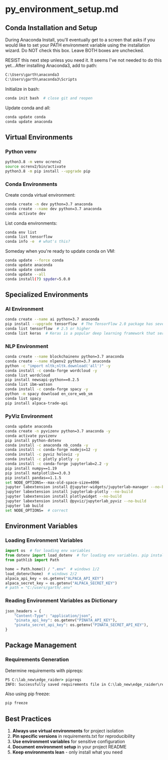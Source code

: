 # py_environment_setup.md

## Conda Installation and Setup

During Anaconda Install, you'll eventually get to a screen that asks if you would like to set your PATH environment variable using the installation wizard. Do NOT check this box. Leave BOTH boxes are unchecked.

RESIST this next step unless you need it. It seems I've not needed to do this yet...After installing Anaconda3, add to path:

```cmd
C:\Users\garth\anaconda3
C:\Users\garth\anaconda3\Scripts
```

Initialize in bash:
```bash
conda init bash  # close git and reopen
```

Update conda and all:
```bash
conda update conda
conda update anaconda
```

## Virtual Environments

### Python venv
```bash
python3.8 -m venv ocrenv2
source ocrenv2/bin/activate
python3.8 -m pip install --upgrade pip
```

### Conda Environments

Create conda virtual environment:
```bash
conda create -n dev python=3.7 anaconda
conda create --name dev python=3.7 anaconda
conda activate dev
```

List conda environments:
```bash
conda env list
conda list tensorflow
conda info -e  # what's this?
```

Someday when you're ready to update conda on VM:
```bash
conda update --force conda
conda update anaconda
conda update conda
conda update --all
conda install(?) spyder=5.0.0
```

## Specialized Environments

### AI Environment
```bash
conda create --name ai python=3.7 anaconda
pip install --upgrade tensorflow  # The TensorFlow 2.0 package has several dependencies which should already be installed in the default conda environment
conda list tensorflow  # 2.5 or higher
conda list keras  # Keras is a popular deep learning framework that serves as a high-level API for TensorFlow. Keras is now included with TensorFlow 2.0, so run the following command to verify that the package is available:
```

### NLP Environment
```bash
conda create --name blockchainenv python=3.7 anaconda
conda create --name nlpenv2 python=3.7 anaconda
python -c "import nltk;nltk.download('all')" -y
conda install -c conda-forge wordcloud -y
conda list wordcloud
pip install newsapi-python==0.2.5
conda list ibm-watson
conda install -c conda-forge spacy -y
python -m spacy download en_core_web_sm
conda list spacy
pip install alpaca-trade-api
```

### PyViz Environment
```bash
conda update anaconda
conda create -n pyvizenv python=3.7 anaconda -y
conda activate pyvizenv
pip install python-dotenv
conda install -c anaconda nb_conda -y
conda install -c conda-forge nodejs=12 -y
conda install -c pyviz holoviz -y
conda install -c plotly plotly -y
conda install -c conda-forge jupyterlab=2.2 -y
pip install numpy==1.19
pip install matplotlib==3.0.3
pip install pandas==1.1.5
set NODE_OPTIONS=--max-old-space-size=4096
jupyter labextension install @jupyter-widgets/jupyterlab-manager --no-build
jupyter labextension install jupyterlab-plotly --no-build
jupyter labextension install plotlywidget --no-build
jupyter labextension install @pyviz/jupyterlab_pyviz --no-build
jupyter lab build
set NODE_OPTIONS=  # correct
```

## Environment Variables

### Loading Environment Variables
```python
import os  # for loading env variables
from dotenv import load_dotenv  # for loading env variables. pip install python-dotenv
from pathlib import Path

home = Path.home() / ".env"  # windows 1/2
load_dotenv(home)  # windows 2/2
alpaca_api_key = os.getenv("ALPACA_API_KEY")
alpaca_secret_key = os.getenv("ALPACA_SECRET_KEY")
# path = "C:/users/garth/.env"
```

### Reading Environment Variables as Dictionary
```python
json_headers = {
    "Content-Type": "application/json",
    "pinata_api_key": os.getenv("PINATA_API_KEY"),
    "pinata_secret_api_key": os.getenv("PINATA_SECRET_API_KEY"),
}
```

## Package Management

### Requirements Generation

Determine requirements with pipreqs:
```cmd
PS C:\lab_new\edge_raider> pipreqs
INFO: Successfully saved requirements file in C:\lab_new\edge_raider\requirements.txt
```

Also using pip freeze:
```bash
pip freeze
```

## Best Practices

1. **Always use virtual environments** for project isolation
2. **Pin specific versions** in requirements.txt for reproducibility
3. **Use environment variables** for sensitive configuration
4. **Document environment setup** in your project README
5. **Keep environments lean** - only install what you need